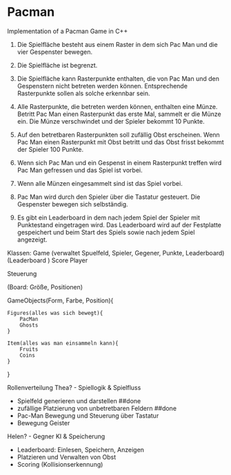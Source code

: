# Pacman
Implementation of a Pacman Game in C++

1. Die Spielfläche besteht aus einem Raster in dem sich Pac Man und die vier Gespenster bewegen.  

2. Die Spielfläche ist begrenzt.  

3. Die Spielfläche kann Rasterpunkte enthalten, die von Pac Man und den Gespenstern nicht betreten werden können. Entsprechende Rasterpunkte sollen als solche erkennbar sein. 

4. Alle Rasterpunkte, die betreten werden können, enthalten eine Münze. Betritt Pac Man einen Rasterpunkt das erste Mal, sammelt er die Münze ein. Die Münze verschwindet und der Spieler bekommt 10 Punkte. 

5. Auf den betretbaren Rasterpunkten soll zufällig Obst erscheinen. Wenn Pac Man einen Rasterpunkt mit Obst betritt und das Obst frisst bekommt der Spieler 100 Punkte. 

6. Wenn sich Pac Man und ein Gespenst in einem Rasterpunkt treffen wird Pac Man gefressen und das Spiel ist vorbei. 

7. Wenn alle Münzen eingesammelt sind ist das Spiel vorbei.  

8. Pac Man wird durch den Spieler über die Tastatur gesteuert. Die Gespenster bewegen sich selbständig. 

9. Es gibt ein Leaderboard in dem nach jedem Spiel der Spieler mit Punktestand eingetragen wird. Das Leaderboard wird auf der Festplatte gespeichert und beim Start des Spiels sowie nach jedem Spiel angezeigt. 


Klassen:
Game (verwaltet Spuelfeld, Spieler, Gegener, Punkte, Leaderboard)
(Leaderboard )
Score
Player

Steuerung

(Board: Größe, Positionen)

GameObjects(Form, Farbe, Position){
    
    Figures(alles was sich bewegt){
        PacMan
        Ghosts
    }

    Item(alles was man einsammeln kann){
        Fruits
        Coins
    }    
}






Rollenverteilung
Thea? - Spiellogik & Spielfluss
- Spielfeld generieren und darstellen ##done
- zufällige Platzierung von unbetretbaren Feldern ##done 
- Pac-Man Bewegung und Steuerung über Tastatur
- Bewegung Geister



Helen? - Gegner KI & Speicherung
- Leaderboard: Einlesen, Speichern, Anzeigen
- Platzieren und Verwalten von Obst
- Scoring (Kollisionserkennung)



